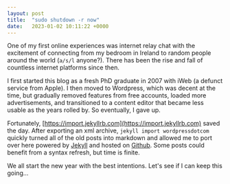 ```yaml
---
layout: post
title:  "sudo shutdown -r now"
date:   2023-01-02 10:11:22 +0000
---
```


One of my first online experiences was internet relay chat with the excitement of connecting from my bedroom in Ireland to random people around the world (`a/s/l` anyone?). There has been the rise and fall of countless internet platforms since then. 

I first started this blog as a fresh PhD graduate in 2007 with iWeb (a defunct service from Apple). I then moved to Wordpress, which was decent at the time, but gradually removed features from free accounts, loaded more advertisements, and transitioned to a content editor that became less usable as the years rolled by. So eventually, I gave up.

Fortunately, [https://import.jekyllrb.com](https://import.jekyllrb.com) saved the day. After exporting an xml archive, `jekyll import wordpressdotcom` quickly turned all of the old posts into markdown and allowed me to port over here powered by [Jekyll](https://jekyllrb.com) and hosted on [Github](https://pages.github.com). Some posts could benefit from a syntax refresh, but time is finite.

We all start the new year with the best intentions. Let's see if I can keep this going...
